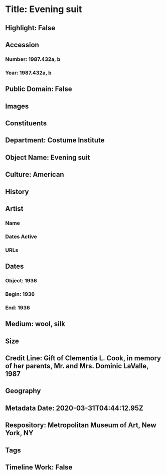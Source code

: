 # Title: Evening suit
## Highlight: False
## Accession
### Number: 1987.432a, b
### Year: 1987.432a, b
## Public Domain: False
## Images
## Constituents
## Department: Costume Institute
## Object Name: Evening suit
## Culture: American
## History
## Artist
### Name
### Dates Active
### URLs
## Dates
### Object: 1936
### Begin: 1936
### End: 1936
## Medium: wool, silk
## Size
## Credit Line: Gift of Clementia L. Cook, in memory of her parents, Mr. and Mrs. Dominic LaValle, 1987
## Geography
## Metadata Date: 2020-03-31T04:44:12.95Z
## Respository: Metropolitan Museum of Art, New York, NY
## Tags
## Timeline Work: False